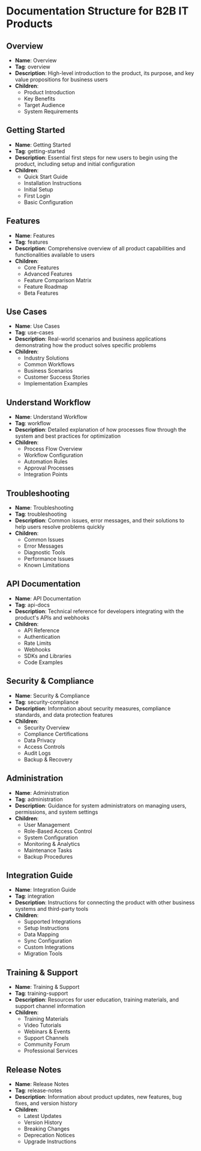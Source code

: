 # Documentation Structure for B2B IT Products

## Overview
- **Name**: Overview
- **Tag**: overview
- **Description**: High-level introduction to the product, its purpose, and key value propositions for business users
- **Children**: 
  - Product Introduction
  - Key Benefits
  - Target Audience
  - System Requirements

## Getting Started
- **Name**: Getting Started
- **Tag**: getting-started
- **Description**: Essential first steps for new users to begin using the product, including setup and initial configuration
- **Children**:
  - Quick Start Guide
  - Installation Instructions
  - Initial Setup
  - First Login
  - Basic Configuration

## Features
- **Name**: Features
- **Tag**: features
- **Description**: Comprehensive overview of all product capabilities and functionalities available to users
- **Children**:
  - Core Features
  - Advanced Features
  - Feature Comparison Matrix
  - Feature Roadmap
  - Beta Features

## Use Cases
- **Name**: Use Cases
- **Tag**: use-cases
- **Description**: Real-world scenarios and business applications demonstrating how the product solves specific problems
- **Children**:
  - Industry Solutions
  - Common Workflows
  - Business Scenarios
  - Customer Success Stories
  - Implementation Examples

## Understand Workflow
- **Name**: Understand Workflow
- **Tag**: workflow
- **Description**: Detailed explanation of how processes flow through the system and best practices for optimization
- **Children**:
  - Process Flow Overview
  - Workflow Configuration
  - Automation Rules
  - Approval Processes
  - Integration Points

## Troubleshooting
- **Name**: Troubleshooting
- **Tag**: troubleshooting
- **Description**: Common issues, error messages, and their solutions to help users resolve problems quickly
- **Children**:
  - Common Issues
  - Error Messages
  - Diagnostic Tools
  - Performance Issues
  - Known Limitations

## API Documentation
- **Name**: API Documentation
- **Tag**: api-docs
- **Description**: Technical reference for developers integrating with the product's APIs and webhooks
- **Children**:
  - API Reference
  - Authentication
  - Rate Limits
  - Webhooks
  - SDKs and Libraries
  - Code Examples

## Security & Compliance
- **Name**: Security & Compliance
- **Tag**: security-compliance
- **Description**: Information about security measures, compliance standards, and data protection features
- **Children**:
  - Security Overview
  - Compliance Certifications
  - Data Privacy
  - Access Controls
  - Audit Logs
  - Backup & Recovery

## Administration
- **Name**: Administration
- **Tag**: administration
- **Description**: Guidance for system administrators on managing users, permissions, and system settings
- **Children**:
  - User Management
  - Role-Based Access Control
  - System Configuration
  - Monitoring & Analytics
  - Maintenance Tasks
  - Backup Procedures

## Integration Guide
- **Name**: Integration Guide
- **Tag**: integration
- **Description**: Instructions for connecting the product with other business systems and third-party tools
- **Children**:
  - Supported Integrations
  - Setup Instructions
  - Data Mapping
  - Sync Configuration
  - Custom Integrations
  - Migration Tools

## Training & Support
- **Name**: Training & Support
- **Tag**: training-support
- **Description**: Resources for user education, training materials, and support channel information
- **Children**:
  - Training Materials
  - Video Tutorials
  - Webinars & Events
  - Support Channels
  - Community Forum
  - Professional Services

## Release Notes
- **Name**: Release Notes
- **Tag**: release-notes
- **Description**: Information about product updates, new features, bug fixes, and version history
- **Children**:
  - Latest Updates
  - Version History
  - Breaking Changes
  - Deprecation Notices
  - Upgrade Instructions
